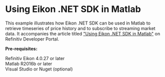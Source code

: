 # Using Eikon .NET SDK in Matlab

This example illustrates how Eikon .NET SDK can be used in Matlab to retrieve timeseries of price history and to subscribe to streaming market data. It accompanies the article titled ["Using Eikon .NET SDK in Matlab"](https://developers.refinitiv.com/article/using-eikon-net-sdk-matlab) on Refinitiv Developer Portal.

**Pre-requisites:** 

Refinitiv Eikon 4.0.27 or later  
Matlab R2016b or later  
Visual Studio or Nuget (optional)  
